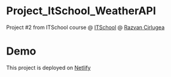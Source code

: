 # Project_ItSchool_WeatherAPI

Project #2 from  ITSchool course @ [ITSchool](https://www.itschool.ro/) @ [Razvan Cirlugea](https://github.com/razvancir96)

# Demo
This project is deployed on [Netlify](https://proiect-itschool-vremeait-alinsima.netlify.app/)
